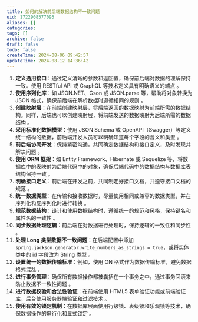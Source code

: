 ```yaml
---
title: 如何的解决前后端数据结构不一致问题
uid: 1722908577095
aliases: []
categories: 
tags: []
archive: false
draft: false
todo: false
createTime: 2024-08-06 09:42:57
updateTime: 2024-08-12 14:36:42
---
```


1. **定义通用接口**：通过定义清晰的参数和返回值，确保前后端对数据的理解保持一致。使用 RESTful API 或 GraphQL 等技术定义具有明确语义的端点 。
2. **使用序列化库**：如 JSON.NET、Gson 或 JSON.parse 等，帮助将对象转换为 JSON 格式，确保前后端在解析数据时遵循相同的规则 。
3. **创建映射层**：在前端创建映射层，将后端返回的数据映射为前端所需的数据结构。同样，后端也可以创建映射层，将前端发送的数据映射为后端所需的数据结构 。
4. **采用标准化数据模型**：使用 JSON Schema 或 OpenAPI（Swagger）等定义统一结构的数据，前后端开发人员可以明确知道每个字段的含义和类型 。
5. **前后端协同开发**：保持紧密沟通，共同确定数据结构和接口定义，及时发现并解决问题 。
6. **使用 ORM 框架**：如 Entity Framework、Hibernate 或 Sequelize 等，将数据库中的表映射为后端代码中的对象，确保后端代码中的数据结构与数据库表结构保持一致 。
7. **明确接口定义**：前后端在开发之前，共同制定好接口文档，并遵守接口文档的规范 。
8. **统一数据类型**：在传输和接收数据时，尽量使用相同或兼容的数据类型，并在序列化和反序列化时进行转换 。
9. **规范数据结构**：设计和使用数据结构时，遵循统一的规范和风格，保持键名和属性名的一致性 。
10. **同步数据处理逻辑**：前后端在对数据进行处理时，保持逻辑的一致性和同步性 。
11. **处理 Long 类型数据不一致问题**：在后端配置中添加 `spring.jackson.generator.write_numbers_as_strings = true`，或将实体类中的 id 字段改为 String 类型 。
12. **设置统一的数据传输标准**：例如，使用 ON 格式作为数据传输标准，避免数据格式混乱 。
13. **进行事务管理**：确保所有数据操作都被囊括在一个事务之中，通过事务回滚来防止数据不一致性问题 。
14. **进行数据校验和合法性验证**：在前端使用 HTML5 表单验证功能或前端验证库，后台使用服务器端验证和过滤技术 。
15. **使用有效的锁定机制**：在数据库层面使用行级锁、表级锁和乐观锁等技术，确保数据操作的串行化和显式锁定 。
